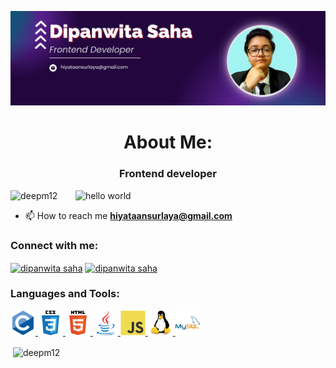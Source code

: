 ![logo](https://github.com/dipanwitasaha11/dipanwitasaha11/blob/main/banner.png)
<h1 align="center"> About Me:</h1>
<h3 align="center">Frontend developer</h3>

<img align="right" alt="hello world" width="400" src="https://i.pinimg.com/originals/aa/59/d1/aa59d139b93dde70ff207187c9f1d8bd.gif">

<p align="left"> <img src="https://komarev.com/ghpvc/?username=deepm12&label=Profile%20views&color=0e75b6&style=flat" alt="deepm12" /> </p>

- 📫 How to reach me **hiyataansurlaya@gmail.com**

<h3 align="left">Connect with me:</h3>
<p align="left">
<a href="https://linkedin.com/in/dipanwita saha" target="blank"><img align="center" src="https://raw.githubusercontent.com/rahuldkjain/github-profile-readme-generator/master/src/images/icons/Social/linked-in-alt.svg" alt="dipanwita saha" height="30" width="40" /></a>
<a href="https://fb.com/dipanwita saha" target="blank"><img align="center" src="https://raw.githubusercontent.com/rahuldkjain/github-profile-readme-generator/master/src/images/icons/Social/facebook.svg" alt="dipanwita saha" height="30" width="40" /></a>
</p>

<h3 align="left">Languages and Tools:</h3>
<p align="left"> <a href="https://www.cprogramming.com/" target="_blank" rel="noreferrer"> <img src="https://raw.githubusercontent.com/devicons/devicon/master/icons/c/c-original.svg" alt="c" width="40" height="40"/> </a> <a href="https://www.w3schools.com/css/" target="_blank" rel="noreferrer"> <img src="https://raw.githubusercontent.com/devicons/devicon/master/icons/css3/css3-original-wordmark.svg" alt="css3" width="40" height="40"/> </a> <a href="https://www.w3.org/html/" target="_blank" rel="noreferrer"> <img src="https://raw.githubusercontent.com/devicons/devicon/master/icons/html5/html5-original-wordmark.svg" alt="html5" width="40" height="40"/> </a> <a href="https://www.java.com" target="_blank" rel="noreferrer"> <img src="https://raw.githubusercontent.com/devicons/devicon/master/icons/java/java-original.svg" alt="java" width="40" height="40"/> </a> <a href="https://developer.mozilla.org/en-US/docs/Web/JavaScript" target="_blank" rel="noreferrer"> <img src="https://raw.githubusercontent.com/devicons/devicon/master/icons/javascript/javascript-original.svg" alt="javascript" width="40" height="40"/> </a> <a href="https://www.linux.org/" target="_blank" rel="noreferrer"> <img src="https://raw.githubusercontent.com/devicons/devicon/master/icons/linux/linux-original.svg" alt="linux" width="40" height="40"/> </a> <a href="https://www.mysql.com/" target="_blank" rel="noreferrer"> <img src="https://raw.githubusercontent.com/devicons/devicon/master/icons/mysql/mysql-original-wordmark.svg" alt="mysql" width="40" height="40"/> </a> </p>

<p>&nbsp;<img align="center" src="https://github-readme-stats.vercel.app/api?username=deepm12&show_icons=true&locale=en" alt="deepm12" /></p>
